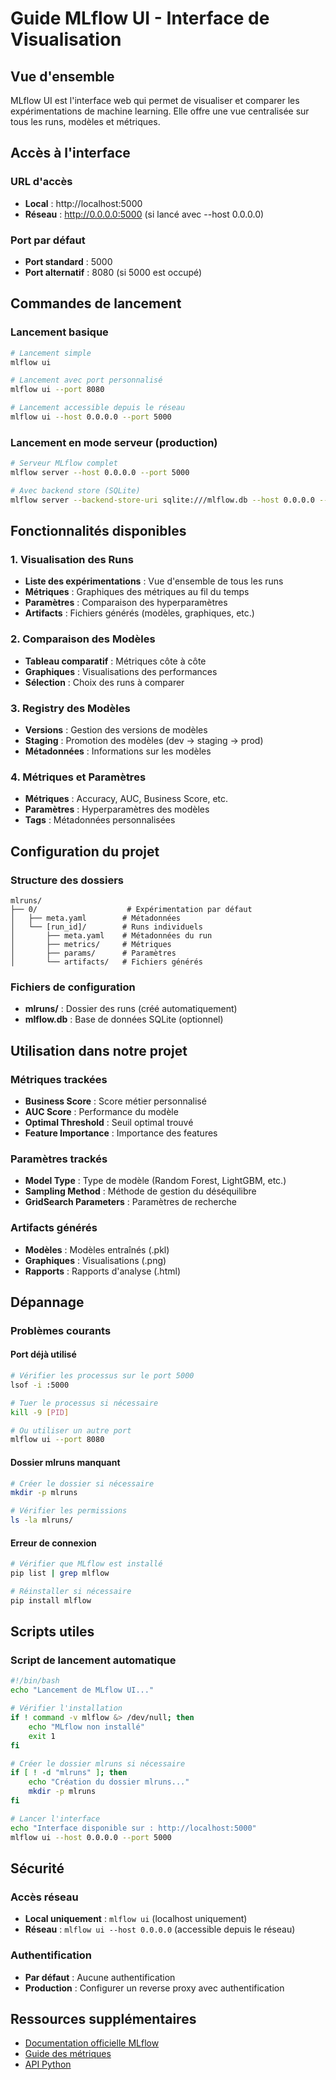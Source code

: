 # Guide MLflow UI - Interface de Visualisation

## Vue d'ensemble

MLflow UI est l'interface web qui permet de visualiser et comparer les expérimentations de machine learning. Elle offre une vue centralisée sur tous les runs, modèles et métriques.

## Accès à l'interface

### URL d'accès
- **Local** : http://localhost:5000
- **Réseau** : http://0.0.0.0:5000 (si lancé avec --host 0.0.0.0)

### Port par défaut
- **Port standard** : 5000
- **Port alternatif** : 8080 (si 5000 est occupé)

## Commandes de lancement

### Lancement basique
```bash
# Lancement simple
mlflow ui

# Lancement avec port personnalisé
mlflow ui --port 8080

# Lancement accessible depuis le réseau
mlflow ui --host 0.0.0.0 --port 5000
```

### Lancement en mode serveur (production)
```bash
# Serveur MLflow complet
mlflow server --host 0.0.0.0 --port 5000

# Avec backend store (SQLite)
mlflow server --backend-store-uri sqlite:///mlflow.db --host 0.0.0.0 --port 5000
```

## Fonctionnalités disponibles

### 1. Visualisation des Runs
- **Liste des expérimentations** : Vue d'ensemble de tous les runs
- **Métriques** : Graphiques des métriques au fil du temps
- **Paramètres** : Comparaison des hyperparamètres
- **Artifacts** : Fichiers générés (modèles, graphiques, etc.)

### 2. Comparaison des Modèles
- **Tableau comparatif** : Métriques côte à côte
- **Graphiques** : Visualisations des performances
- **Sélection** : Choix des runs à comparer

### 3. Registry des Modèles
- **Versions** : Gestion des versions de modèles
- **Staging** : Promotion des modèles (dev → staging → prod)
- **Métadonnées** : Informations sur les modèles

### 4. Métriques et Paramètres
- **Métriques** : Accuracy, AUC, Business Score, etc.
- **Paramètres** : Hyperparamètres des modèles
- **Tags** : Métadonnées personnalisées

## Configuration du projet

### Structure des dossiers
```
mlruns/
├── 0/                    # Expérimentation par défaut
│   ├── meta.yaml        # Métadonnées
│   └── [run_id]/        # Runs individuels
│       ├── meta.yaml    # Métadonnées du run
│       ├── metrics/     # Métriques
│       ├── params/      # Paramètres
│       └── artifacts/   # Fichiers générés
```

### Fichiers de configuration
- **mlruns/** : Dossier des runs (créé automatiquement)
- **mlflow.db** : Base de données SQLite (optionnel)

## Utilisation dans notre projet

### Métriques trackées
- **Business Score** : Score métier personnalisé
- **AUC Score** : Performance du modèle
- **Optimal Threshold** : Seuil optimal trouvé
- **Feature Importance** : Importance des features

### Paramètres trackés
- **Model Type** : Type de modèle (Random Forest, LightGBM, etc.)
- **Sampling Method** : Méthode de gestion du déséquilibre
- **GridSearch Parameters** : Paramètres de recherche

### Artifacts générés
- **Modèles** : Modèles entraînés (.pkl)
- **Graphiques** : Visualisations (.png)
- **Rapports** : Rapports d'analyse (.html)

## Dépannage

### Problèmes courants

#### Port déjà utilisé
```bash
# Vérifier les processus sur le port 5000
lsof -i :5000

# Tuer le processus si nécessaire
kill -9 [PID]

# Ou utiliser un autre port
mlflow ui --port 8080
```

#### Dossier mlruns manquant
```bash
# Créer le dossier si nécessaire
mkdir -p mlruns

# Vérifier les permissions
ls -la mlruns/
```

#### Erreur de connexion
```bash
# Vérifier que MLflow est installé
pip list | grep mlflow

# Réinstaller si nécessaire
pip install mlflow
```

## Scripts utiles

### Script de lancement automatique
```bash
#!/bin/bash
echo "Lancement de MLflow UI..."

# Vérifier l'installation
if ! command -v mlflow &> /dev/null; then
    echo "MLflow non installé"
    exit 1
fi

# Créer le dossier mlruns si nécessaire
if [ ! -d "mlruns" ]; then
    echo "Création du dossier mlruns..."
    mkdir -p mlruns
fi

# Lancer l'interface
echo "Interface disponible sur : http://localhost:5000"
mlflow ui --host 0.0.0.0 --port 5000
```

## Sécurité

### Accès réseau
- **Local uniquement** : `mlflow ui` (localhost uniquement)
- **Réseau** : `mlflow ui --host 0.0.0.0` (accessible depuis le réseau)

### Authentification
- **Par défaut** : Aucune authentification
- **Production** : Configurer un reverse proxy avec authentification

## Ressources supplémentaires

- [Documentation officielle MLflow](https://mlflow.org/docs/latest/index.html)
- [Guide des métriques](https://mlflow.org/docs/latest/tracking.html#tracking-metrics)
- [API Python](https://mlflow.org/docs/latest/python_api/index.html)
